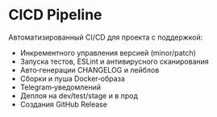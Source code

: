 # CICD Pipeline
Автоматизированный CI/CD для проекта с поддержкой:
- Инкрементного управления версией (minor/patch)
- Запуска тестов, ESLint и антивирусного сканирования
- Авто‑генерации CHANGELOG и лейблов
- Сборки и пуша Docker‑образа
- Telegram‑уведомлений
- Деплоя на dev/test/stage и в прод
- Создания GitHub Release

